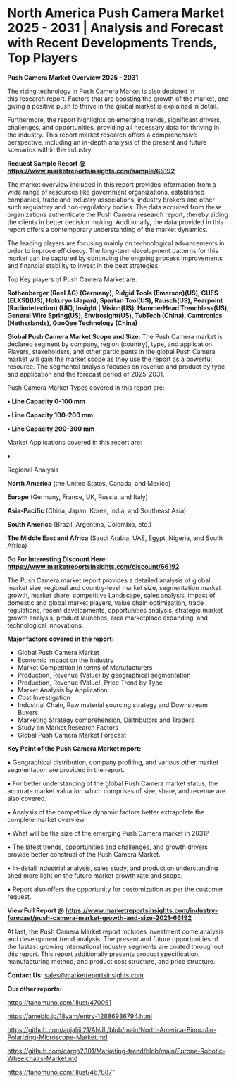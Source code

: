# North America Push Camera Market 2025 - 2031 | Analysis and Forecast with Recent Developments Trends, Top Players

<Strong> Push Camera Market Overview 2025 - 2031</strong>

The rising technology in Push Camera Market is also depicted in this research report. Factors that are boosting the growth of the market, and giving a positive push to thrive in the global market is explained in detail.

Furthermore, the report highlights on emerging trends, significant drivers, challenges, and opportunities, providing all necessary data for thriving in the industry. This report market research offers a comprehensive perspective, including an in-depth analysis of the present and future scenarios within the industry.

<strong>Request Sample Report @ <a href=https://www.marketreportsinsights.com/sample/66192>https://www.marketreportsinsights.com/sample/66192</a></strong>

The market overview included in this report provides information from a wide range of resources like government organizations, established companies, trade and industry associations, industry brokers and other such regulatory and non-regulatory bodies. The data acquired from these organizations authenticate the Push Camera research report, thereby aiding the clients in better decision making. Additionally, the data provided in this report offers a contemporary understanding of the market dynamics.

The leading players are focusing mainly on technological advancements in order to improve efficiency. The long-term development patterns for this market can be captured by continuing the ongoing process improvements and financial stability to invest in the best strategies.

Top Key players of Push Camera Market are:

<strong>Rothenberger (Real AG) (Germany), Ridgid Tools (Emerson)(US), CUES (ELXSI)(US), Hokuryo (Japan), Spartan Tool(US), Rausch(US), Pearpoint (Radiodetection) (UK), Insight | Vision(US), HammerHead Trenchless(US), General Wire Spring(US), Envirosight(US), TvbTech (China), Camtronics (Netherlands), GooQee Technology (China)</strong>

<strong><b>Global Push Camera Market Scope and Size:</b></strong>
The Push Camera market is declared segment by company, region (country), type, and application. Players, stakeholders, and other participants in the global Push Camera market will gain the market scope as they use the report as a powerful resource. The segmental analysis focuses on revenue and product by type and application and the forecast period of 2025-2031.

Push Camera Market Types covered in this report are:

<strong>• Line Capacity 0-100 mm

• Line Capacity 100-200 mm

• Line Capacity 200-300 mm</strong>

Market Applications covered in this report are:

<strong>• .</strong> 

Regional Analysis

<strong>North America</strong> (the United States, Canada, and Mexico)

<strong>Europe</strong> (Germany, France, UK, Russia, and Italy)

<strong>Asia-Pacific</strong> (China, Japan, Korea, India, and Southeast Asia)

<strong>South America</strong> (Brazil, Argentina, Colombia, etc.)

<strong>The Middle East and Africa</strong> (Saudi Arabia, UAE, Egypt, Nigeria, and South Africa)

<strong>Go For Interesting Discount Here: <a href=https://www.marketreportsinsights.com/discount/66192>https://www.marketreportsinsights.com/discount/66192</a></strong>

The Push Camera market report provides a detailed analysis of global market size, regional and country-level market size, segmentation market growth, market share, competitive Landscape, sales analysis, impact of domestic and global market players, value chain optimization, trade regulations, recent developments, opportunities analysis, strategic market growth analysis, product launches, area marketplace expanding, and technological innovations.

<strong><b>Major factors covered in the report:</b></strong>
<ul>
  <li>Global Push Camera Market </li>
  <li>Economic Impact on the Industry</li>
  <li>Market Competition in terms of Manufacturers</li>
  <li>Production, Revenue (Value) by geographical segmentation</li>
  <li>Production, Revenue (Value), Price Trend by Type</li>
  <li>Market Analysis by Application</li>
  <li>Cost Investigation</li>
  <li>Industrial Chain, Raw material sourcing strategy and Downstream Buyers</li>
  <li>Marketing Strategy comprehension, Distributors and Traders</li>
  <li>Study on Market Research Factors</li>
  <li>Global Push Camera Market Forecast</li>
</ul>

<strong><b>Key Point of the Push Camera Market report:</b></strong>

• Geographical distribution, company profiling, and various other market segmentation are provided in the report.

• For better understanding of the global Push Camera market status, the accurate market valuation which comprises of size, share, and revenue are also covered.

• Analysis of the competitive dynamic factors better extrapolate the complete market overview

• What will be the size of the emerging Push Camera market in 2031?

• The latest trends, opportunities and challenges, and growth drivers provide better construal of the Push Camera Market.

• In-detail industrial analysis, sales study, and production understanding shed more light on the future market growth rate and scope.

• Report also offers the opportunity for customization as per the customer request.

<strong><b>View Full Report @ <a href=https://www.marketreportsinsights.com/industry-forecast/push-camera-market-growth-and-size-2021-66192>https://www.marketreportsinsights.com/industry-forecast/push-camera-market-growth-and-size-2021-66192</a></b></strong>


At last, the Push Camera Market report includes investment come analysis and development trend analysis. The present and future opportunities of the fastest growing international industry segments are coated throughout this report. This report additionally presents product specification, manufacturing method, and product cost structure, and price structure.

<strong>Contact Us:</strong>
sales@marketreportsinsights.com

<strong>Our other reports:</strong>

<a href=https://tanomuno.com/illust/470061>https://tanomuno.com/illust/470061</a>

<a href=https://ameblo.jp/18yam/entry-12886936794.html>https://ameblo.jp/18yam/entry-12886936794.html</a>

<a href=https://github.com/anjaliiii21/ANJL/blob/main/North-America-Binocular-Polarizing-Microscope-Market.md>https://github.com/anjaliiii21/ANJL/blob/main/North-America-Binocular-Polarizing-Microscope-Market.md</a>

<a href=https://github.com/cargo2301/Marketing-trend/blob/main/Europe-Robotic-Wheelchairs-Market.md>https://github.com/cargo2301/Marketing-trend/blob/main/Europe-Robotic-Wheelchairs-Market.md</a>

<a href=https://tanomuno.com/illust/467887>https://tanomuno.com/illust/467887</a>"

